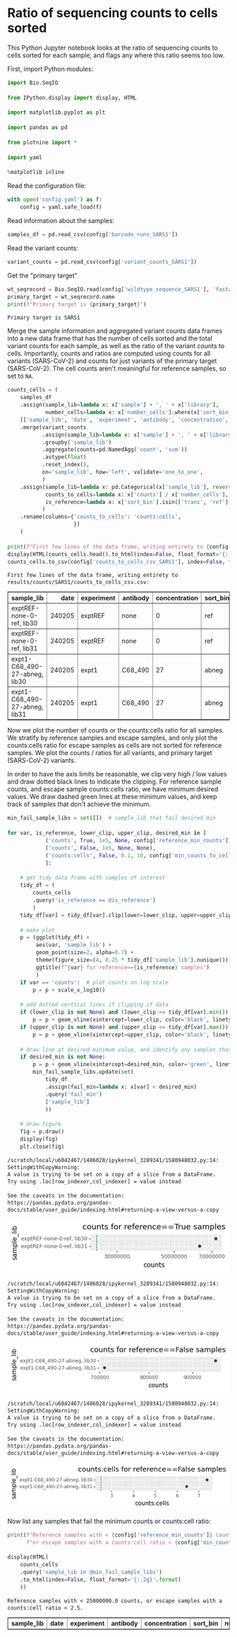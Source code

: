 # Ratio of sequencing counts to cells sorted
This Python Jupyter notebook looks at the ratio of sequencing counts to cells sorted for each sample, and flags any where this ratio seems too low.

First, import Python modules:


```python
import Bio.SeqIO

from IPython.display import display, HTML

import matplotlib.pyplot as plt

import pandas as pd

from plotnine import *

import yaml

%matplotlib inline
```

Read the configuration file:


```python
with open('config.yaml') as f:
    config = yaml.safe_load(f)
```

Read information about the samples:


```python
samples_df = pd.read_csv(config['barcode_runs_SARS1'])
```

Read the variant counts:


```python
variant_counts = pd.read_csv(config['variant_counts_SARS1'])
```

Get the "primary target"


```python
wt_seqrecord = Bio.SeqIO.read(config['wildtype_sequence_SARS1'], 'fasta')
primary_target = wt_seqrecord.name
print(f"Primary target is {primary_target}")
```

    Primary target is SARS1


Merge the sample information and aggregated variant counts data frames into a new data frame that has the number of cells sorted and the total variant counts for each sample, as well as the ratio of the variant counts to cells.
Importantly, counts and ratios are computed using counts for all variants (SARS-CoV-2) and counts for just variants of the primary target (SARS-CoV-2).
The cell counts aren't meaningful for reference samples, so set to `NA`.


```python
counts_cells = (
    samples_df
    .assign(sample_lib=lambda x: x['sample'] + ', ' + x['library'],
            number_cells=lambda x: x['number_cells'].where(x['sort_bin'] != 'ref', pd.NA))
    [['sample_lib', 'date', 'experiment', 'antibody', 'concentration', 'sort_bin', 'number_cells']]
    .merge(variant_counts
           .assign(sample_lib=lambda x: x['sample'] + ', ' + x['library'])
           .groupby('sample_lib')
           .aggregate(counts=pd.NamedAgg('count', 'sum'))
           .astype(float)
           .reset_index(),
           on='sample_lib', how='left', validate='one_to_one',
           )
    .assign(sample_lib=lambda x: pd.Categorical(x['sample_lib'], reversed(x['sample_lib'].unique()), ordered=True),
            counts_to_cells=lambda x: x['counts'] / x['number_cells'],
            is_reference=lambda x: x['sort_bin'].isin(['trans', 'ref']),
           )
    .rename(columns={'counts_to_cells': 'counts:cells',
                     })
    )

print(f"First few lines of the data frame, writing entirety to {config['counts_to_cells_csv_SARS1']}:")
display(HTML(counts_cells.head().to_html(index=False, float_format='{:.2g}'.format)))
counts_cells.to_csv(config['counts_to_cells_csv_SARS1'], index=False, float_format='%.3g')
```

    First few lines of the data frame, writing entirety to results/counts/SARS1/counts_to_cells_csv.csv:



<table border="1" class="dataframe">
  <thead>
    <tr style="text-align: right;">
      <th>sample_lib</th>
      <th>date</th>
      <th>experiment</th>
      <th>antibody</th>
      <th>concentration</th>
      <th>sort_bin</th>
      <th>number_cells</th>
      <th>counts</th>
      <th>counts:cells</th>
      <th>is_reference</th>
    </tr>
  </thead>
  <tbody>
    <tr>
      <td>exptREF-none-0-ref, lib30</td>
      <td>240205</td>
      <td>exptREF</td>
      <td>none</td>
      <td>0</td>
      <td>ref</td>
      <td>NaN</td>
      <td>7.2e+07</td>
      <td>NaN</td>
      <td>True</td>
    </tr>
    <tr>
      <td>exptREF-none-0-ref, lib31</td>
      <td>240205</td>
      <td>exptREF</td>
      <td>none</td>
      <td>0</td>
      <td>ref</td>
      <td>NaN</td>
      <td>6.3e+07</td>
      <td>NaN</td>
      <td>True</td>
    </tr>
    <tr>
      <td>expt1-C68_490-27-abneg, lib30</td>
      <td>240205</td>
      <td>expt1</td>
      <td>C68_490</td>
      <td>27</td>
      <td>abneg</td>
      <td>1.3e+05</td>
      <td>9.6e+05</td>
      <td>7.4</td>
      <td>False</td>
    </tr>
    <tr>
      <td>expt1-C68_490-27-abneg, lib31</td>
      <td>240205</td>
      <td>expt1</td>
      <td>C68_490</td>
      <td>27</td>
      <td>abneg</td>
      <td>1.1e+05</td>
      <td>7.1e+05</td>
      <td>6.4</td>
      <td>False</td>
    </tr>
  </tbody>
</table>


Now we plot the number of counts or the counts:cells ratio for all samples.
We stratify by reference samples and escape samples, and only plot the counts:cells ratio for escape samples as cells are not sorted for reference samples.
We plot the counts / ratios for all variants, and primary target (SARS-CoV-2) variants.

In order to have the axis limits be reasonable, we clip very high / low values and draw dotted black lines to indicate the clipping.
For reference sample counts, and escape sample counts:cells ratio, we have minimum desired values.
We draw dashed green lines at these minimum values, and keep track of samples that don't achieve the minimum.


```python
min_fail_sample_libs = set([])  # sample_lib that fail desired min

for var, is_reference, lower_clip, upper_clip, desired_min in [
            ('counts', True, 1e5, None, config['reference_min_counts']),
            ('counts', False, 1e5, None, None),
            ('counts:cells', False, 0.1, 10, config['min_counts_to_cells_ratio']),
            ]:

    # get tidy data frame with samples of interest
    tidy_df = (
        counts_cells
        .query('is_reference == @is_reference')
        )
    tidy_df[var] = tidy_df[var].clip(lower=lower_clip, upper=upper_clip).astype(float)

    # make plot
    p = (ggplot(tidy_df) +
         aes(var, 'sample_lib') +
         geom_point(size=2, alpha=0.7) +
         theme(figure_size=(4, 0.25 * tidy_df['sample_lib'].nunique())) +
         ggtitle(f"{var} for reference=={is_reference} samples")
         )
    if var == 'counts':  # plot counts on log scale
        p = p + scale_x_log10()
        
    # add dotted vertical lines if clipping if data
    if (lower_clip is not None) and (lower_clip >= tidy_df[var].min()):
        p = p + geom_vline(xintercept=lower_clip, color='black', linetype='dotted')
    if (upper_clip is not None) and (upper_clip <= tidy_df[var].max()):
        p = p + geom_vline(xintercept=upper_clip, color='black', linetype='dotted')
        
    # draw line at desired minimum value, and identify any samples that fail minimum
    if desired_min is not None:
        p = p + geom_vline(xintercept=desired_min, color='green', linetype='dashed')
        min_fail_sample_libs.update(set(
            tidy_df
            .assign(fail_min=lambda x: x[var] < desired_min)
            .query('fail_min')
            ['sample_lib']
            ))
    
    # draw figure
    fig = p.draw()
    display(fig)
    plt.close(fig)
```

    /scratch/local/u6042467/1486028/ipykernel_3289341/1580948032.py:14: SettingWithCopyWarning: 
    A value is trying to be set on a copy of a slice from a DataFrame.
    Try using .loc[row_indexer,col_indexer] = value instead
    
    See the caveats in the documentation: https://pandas.pydata.org/pandas-docs/stable/user_guide/indexing.html#returning-a-view-versus-a-copy



    
![png](counts_to_cells_ratio_SARS1_files/counts_to_cells_ratio_SARS1_13_1.png)
    


    /scratch/local/u6042467/1486028/ipykernel_3289341/1580948032.py:14: SettingWithCopyWarning: 
    A value is trying to be set on a copy of a slice from a DataFrame.
    Try using .loc[row_indexer,col_indexer] = value instead
    
    See the caveats in the documentation: https://pandas.pydata.org/pandas-docs/stable/user_guide/indexing.html#returning-a-view-versus-a-copy



    
![png](counts_to_cells_ratio_SARS1_files/counts_to_cells_ratio_SARS1_13_3.png)
    


    /scratch/local/u6042467/1486028/ipykernel_3289341/1580948032.py:14: SettingWithCopyWarning: 
    A value is trying to be set on a copy of a slice from a DataFrame.
    Try using .loc[row_indexer,col_indexer] = value instead
    
    See the caveats in the documentation: https://pandas.pydata.org/pandas-docs/stable/user_guide/indexing.html#returning-a-view-versus-a-copy



    
![png](counts_to_cells_ratio_SARS1_files/counts_to_cells_ratio_SARS1_13_5.png)
    


Now list any samples that fail the minimum counts or counts:cell ratio:


```python
print(f"Reference samples with < {config['reference_min_counts']} counts, "
      f"or escape samples with a counts:cell ratio < {config['min_counts_to_cells_ratio']}.")

display(HTML(
    counts_cells
    .query('sample_lib in @min_fail_sample_libs')
    .to_html(index=False, float_format='{:.2g}'.format)
    ))
```

    Reference samples with < 25000000.0 counts, or escape samples with a counts:cell ratio < 2.5.



<table border="1" class="dataframe">
  <thead>
    <tr style="text-align: right;">
      <th>sample_lib</th>
      <th>date</th>
      <th>experiment</th>
      <th>antibody</th>
      <th>concentration</th>
      <th>sort_bin</th>
      <th>number_cells</th>
      <th>counts</th>
      <th>counts:cells</th>
      <th>is_reference</th>
    </tr>
  </thead>
  <tbody>
  </tbody>
</table>

